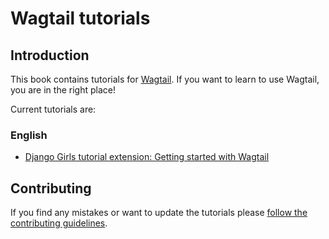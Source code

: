 # Wagtail tutorials

## Introduction

This book contains tutorials for [Wagtail](https://github.com/wagtail/wagtail). If you want to learn to use Wagtail, you are in the right place!

Current tutorials are:

### English

- [Django Girls tutorial extension: Getting started with Wagtail](/django_girls_extension_getting_started_with_wagtail)

## Contributing

If you find any mistakes or want to update the tutorials please [follow the contributing guidelines](../CONTRIBUTING.md).
